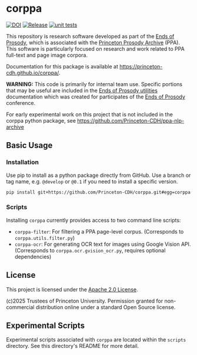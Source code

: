 # corppa
[![DOI](https://zenodo.org/badge/697470107.svg)](https://doi.org/10.5281/zenodo.15312547)
[![Release](https://img.shields.io/github/v/release/Princeton-CDH/corppa)](https://github.com/Princeton-CDH/corppa/releases)
[![unit tests](https://github.com/Princeton-CDH/corppa/actions/workflows/unit_tests.yml/badge.svg)](https://github.com/Princeton-CDH/corppa/actions/workflows/unit_tests.yml)

This repository is research software developed as part of the [Ends of Prosody](https://cdh.princeton.edu/projects/the-ends-of-prosody/), which is associated with the [Princeton Prosody Archive](https://prosody.princeton.edu/) (PPA). This software is particularly focused on research and work related to PPA full-text and page image corpora.

Documentation for this package is available at <https://princeton-cdh.github.io/corppa/>.

**WARNING:** This code is primarily for internal team use.
Specific portions that may be useful are included in the
[Ends of Prosody utilities](https://princeton-cdh.github.io/corppa/eop-docs.html) documentation
which was created for participates of the [Ends of Prosody](https://cdh.princeton.edu/events/the-ends-of-prosody/)
conference.

For early experimental work on this project that is not included in the corppa python package, see https://github.com/Princeton-CDH/ppa-nlp-archive

## Basic Usage

### Installation

Use pip to install as a python package directly from GitHub.  Use a branch or tag name, e.g. `@develop` or `@0.1` if you need to install a specific version.

```sh
pip install git+https://github.com/Princeton-CDH/corppa.git#egg=corppa
```

### Scripts

Installing `corppa` currently provides access to two command line scripts:
* `corppa-filter`: For filtering a PPA page-level corpus. (Corresponds to `corppa.utils.filter.py`)
* `corppa-ocr`: For generating OCR text for images using Google Vision API. (Corresponds to `corppa.ocr.gvision_ocr.py`, requires optional dependencies)

## License

This project is licensed under the [Apache 2.0 License](LICENSE).

(c)2025 Trustees of Princeton University. Permission granted for non-commercial
distribution online under a standard Open Source license.

## Experimental Scripts

Experimental scripts associated with `corppa` are located within the `scripts` directory.
See this directory's README for more detail.
